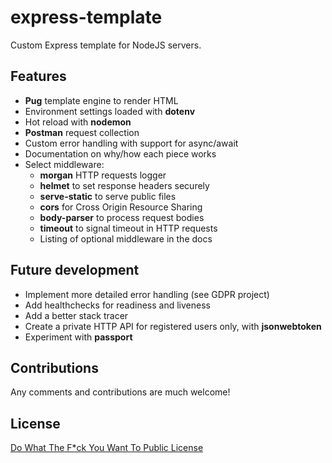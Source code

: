 # express-template

Custom Express template for NodeJS servers.

## Features

- **Pug** template engine to render HTML
- Environment settings loaded with **dotenv**
- Hot reload with **nodemon**
- **Postman** request collection
- Custom error handling with support for async/await
- Documentation on why/how each piece works
- Select middleware:
  - **morgan** HTTP requests logger
  - **helmet** to set response headers securely
  - **serve-static** to serve public files
  - **cors** for Cross Origin Resource Sharing
  - **body-parser** to process request bodies
  - **timeout** to signal timeout in HTTP requests
  - Listing of optional middleware in the docs

## Future development

- Implement more detailed error handling (see GDPR project)
- Add healthchecks for readiness and liveness
- Add a better stack tracer
- Create a private HTTP API for registered users only, with **jsonwebtoken**
- Experiment with **passport**

## Contributions

Any comments and contributions are much welcome!

## License

[Do What The F*ck You Want To Public License](https://github.com/sindelio/express-template/blob/master/LICENSE)